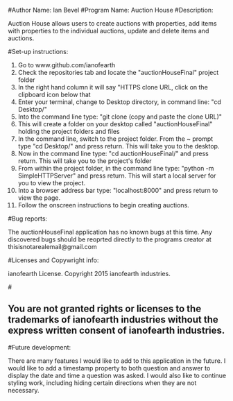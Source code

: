 #Author Name: Ian Bevel
#Program Name: Auction House
#Description: 
<p><p>Auction House allows users to create auctions with properties, add items with properties to the individual auctions, update and delete items and auctions.</p>
#Set-up instructions: 
<ol>
<li>Go to www.github.com/ianofearth</li>
<li>Check the repositories tab and locate the "auctionHouseFinal" project folder</li>
<li>In the right hand column it will say "HTTPS clone URL, click on the clipboard icon below that</li>
<li>Enter your terminal, change to Desktop directory, in command line: "cd Desktop/"</li>
<li>Into the command line type: "git clone (copy and paste the clone URL)"</li>
<li>This will create a folder on your desktop called "auctionHouseFinal" holding the project folders and files</li>
<li>In the command line, switch to the project folder.  From the ~ prompt type "cd Desktop/" and press return.  This will take you to the desktop.</li>
<li>Now in the command line type: "cd auctionHouseFinal/" and press return.  This will take you to the project's folder</li>
<li>From within the project folder, in the command line type: "python -m SimpleHTTPServer" and press return.  This will start a local server for you to view the project.</li>
<li>Into a browser address bar type: "localhost:8000" and press return to view the page.</li>
<li>Follow the onscreen instructions to begin creating auctions.</li>
</ol>
</p>
#Bug reports: 
<p>The auctionHouseFinal application has no known bugs at this time.  Any discovered bugs should be reoprted directly to the programs creator at thisisnotarealemail@gmail.com</p>
#Licenses and Copywright info: <p>ianofearth License.  Copyright 2015 ianofearth industries.</p>
#<h2>You are not granted rights or licenses to the trademarks of ianofearth industries without the express written consent of ianofearth industries.</h2>
#Future development:
<p>There are many features I would like to add to this application in the future.  I would like to add a timestamp property to both question and answer to display the date and time a question was asked.  I would also like to continue styling work, including hiding certain directions when they are not necessary.</p>
